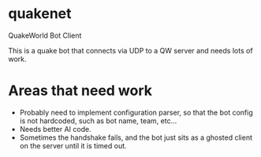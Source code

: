# quakenet
QuakeWorld Bot Client

This is a quake bot that connects via UDP to a QW server and needs lots of work.

# Areas that need work

- Probably need to implement configuration parser, so that the bot config is not hardcoded, such as bot name, team, etc...
- Needs better AI code.
- Sometimes the handshake fails, and the bot just sits as a ghosted client on the server until it is timed out.
